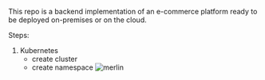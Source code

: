 This repo is a backend implementation of an e-commerce platform ready to be deployed on-premises or on the cloud.

Steps:

1. Kubernetes
   - create cluster
   - create namespace
![merlin](https://github.com/user-attachments/assets/4922d1dc-ff3a-4c63-88b3-d969e239ed8d)
